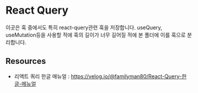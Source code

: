 # React Query

이곳은 훅 중에서도 특히 react-query관련 훅을 저장합니다.
useQuery, useMutation등을 사용할 적에 훅의 길이가 너무 길어질 적에 본 폴더에 이를 훅으로 분리합니다.

## Resources

- 리액트 쿼리 한글 매뉴얼 : <https://velog.io/@familyman80/React-Query-한글-메뉴얼>

